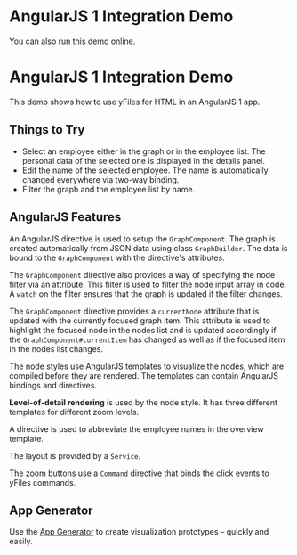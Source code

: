 <!--
 //////////////////////////////////////////////////////////////////////////////
 // @license
 // This file is part of yFiles for HTML 2.5.0.3.
 // Use is subject to license terms.
 //
 // Copyright (c) 2000-2023 by yWorks GmbH, Vor dem Kreuzberg 28,
 // 72070 Tuebingen, Germany. All rights reserved.
 //
 //////////////////////////////////////////////////////////////////////////////
-->
# AngularJS 1 Integration Demo

[You can also run this demo online](https://live.yworks.com/demos/toolkit/angular1/index.html).

# AngularJS 1 Integration Demo

This demo shows how to use yFiles for HTML in an AngularJS 1 app.

## Things to Try

- Select an employee either in the graph or in the employee list. The personal data of the selected one is displayed in the details panel.
- Edit the name of the selected employee. The name is automatically changed everywhere via two-way binding.
- Filter the graph and the employee list by name.

## AngularJS Features

An AngularJS directive is used to setup the `GraphComponent`. The graph is created automatically from JSON data using class `GraphBuilder`. The data is bound to the `GraphComponent` with the directive's attributes.

The `GraphComponent` directive also provides a way of specifying the node filter via an attribute. This filter is used to filter the node input array in code. A `watch` on the filter ensures that the graph is updated if the filter changes.

The `GraphComponent` directive provides a `currentNode` attribute that is updated with the currently focused graph item. This attribute is used to highlight the focused node in the nodes list and is updated accordingly if the `GraphComponent#currentItem` has changed as well as if the focused item in the nodes list changes.

The node styles use AngularJS templates to visualize the nodes, which are compiled before they are rendered. The templates can contain AngularJS bindings and directives.

**Level-of-detail rendering** is used by the node style. It has three different templates for different zoom levels.

A directive is used to abbreviate the employee names in the overview template.

The layout is provided by a `Service`.

The zoom buttons use a `Command` directive that binds the click events to yFiles commands.

## App Generator

Use the [App Generator](https://www.yworks.com/products/app-generator) to create visualization prototypes – quickly and easily.
